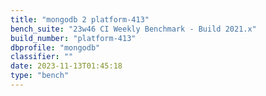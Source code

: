 ```yaml
---
title: "mongodb 2 platform-413"
bench_suite: "23w46 CI Weekly Benchmark - Build 2021.x"
build_number: "platform-413"
dbprofile: "mongodb"
classifier: ""
date: 2023-11-13T01:45:18
type: "bench"
---
```

